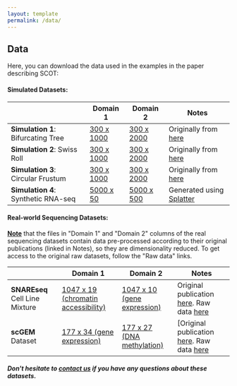```yaml
---
layout: template
permalink: /data/
---
```


## Data
Here, you can download the data used in the examples in the paper describing SCOT:

#### Simulated Datasets:

|                                 | Domain 1 | Domain 2 | Notes |
| --------------------------------|----------|----------|----------
| **Simulation 1**: Bifurcating Tree  |[300 x 1000](data/s1_mapped1.txt)|[300 x 2000](data/s1_mapped2.txt)| Originally from [here](https://noble.gs.washington.edu/proj/mmd-ma/)|
| **Simulation 2**: Swiss Roll        |[300 x 1000](data/s2_mapped1.txt)|[300 x 2000](data/s2_mapped2.txt)| Originally from [here](https://noble.gs.washington.edu/proj/mmd-ma/)|
| **Simulation 3**: Circular Frustum  |[300 x 1000](data/s3_mapped1.txt)|[300 x 2000](data/s3_mapped2.txt)| Originally from [here](https://noble.gs.washington.edu/proj/mmd-ma/)|
| **Simulation 4**: Synthetic RNA-seq |[5000 x 50](data/s4_splatterX.txt)|[5000 x 500](data/s4_splattery.txt)|Generated using [Splatter](https://bioconductor.org/packages/devel/bioc/vignettes/splatter/inst/doc/splatter.html)|

#### Real-world Sequencing Datasets:
**<ins>Note</ins>** that the files in "Domain 1" and "Domain 2" columns of the real sequencing datasets contain data pre-processed according to their original publications (linked in Notes), so they are dimensionality reduced. To get access to the original raw datasets, follow the "Raw data" links.

|                                       | Domain 1 | Domain 2 | Notes |
| --------------------------------------|----------|----------|-------|
| **SNAREseq** Cell Line Mixture            |[1047 x 19 (chromatin accessibility)](data/snare_chromatin.txt)|[1047 x 10 (gene expression)](data/snare_rna.txt)|Original publication [here](https://www.nature.com/articles/s41587-019-0290-0). Raw data [here](https://www.ncbi.nlm.nih.gov/geo/query/acc.cgi?acc=GSE126074) |
| **scGEM** Dataset                         |[177 x 34 (gene expression)](data/scGEM_expression.txt)|[177 x 27 (DNA methylation)](data/scGEM_methylation.txt)|[Original publication [here](https://pubmed.ncbi.nlm.nih.gov/27525975/). Raw data [here](https://www.nature.com/articles/nmeth.3961#Sec11) |

##### Don't hesitate to [contact us](rsinghlab.github.io/SCOT/contact) if you have any questions about these datasets.